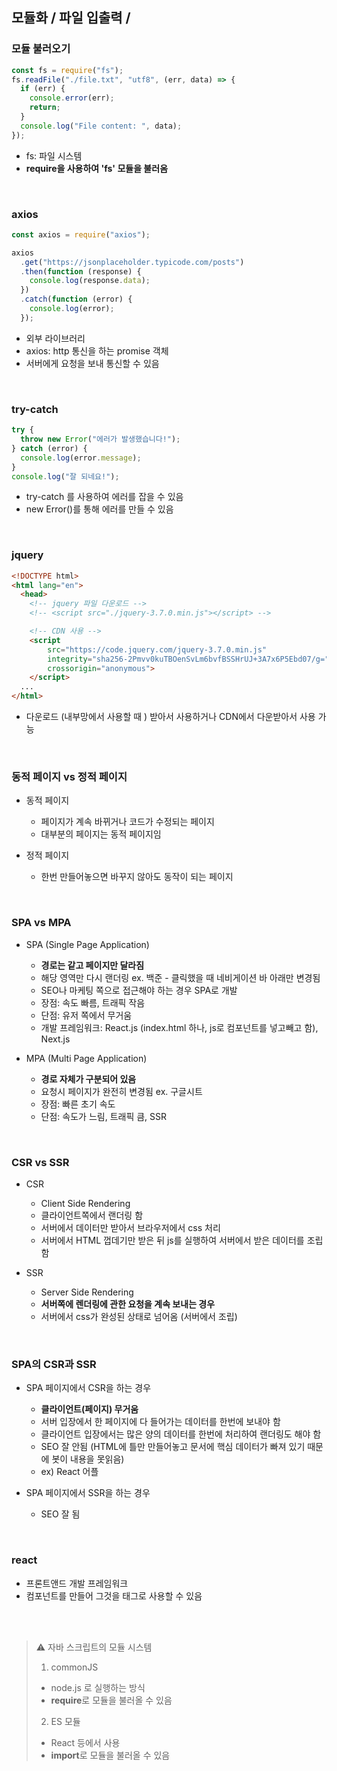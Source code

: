 ## 모듈화 / 파일 입출력 /

### 모듈 불러오기

```javascript
const fs = require("fs");
fs.readFile("./file.txt", "utf8", (err, data) => {
  if (err) {
    console.error(err);
    return;
  }
  console.log("File content: ", data);
});
```

- fs: 파일 시스템
- **require을 사용하여 'fs' 모듈을 불러옴**

<br>

### axios

```javascript
const axios = require("axios");

axios
  .get("https://jsonplaceholder.typicode.com/posts")
  .then(function (response) {
    console.log(response.data);
  })
  .catch(function (error) {
    console.log(error);
  });
```

- 외부 라이브러리
- axios: http 통신을 하는 promise 객체
- 서버에게 요청을 보내 통신할 수 있음

<br>

### try-catch

```javascript
try {
  throw new Error("에러가 발생했습니다!");
} catch (error) {
  console.log(error.message);
}
console.log("잘 되네요!");
```

- try-catch 를 사용하여 에러를 잡을 수 있음
- new Error()를 통해 에러를 만들 수 있음

<br>

### jquery

```html
<!DOCTYPE html>
<html lang="en">
  <head>
    <!-- jquery 파일 다운로드 -->
    <!-- <script src="./jquery-3.7.0.min.js"></script> -->

    <!-- CDN 사용 -->
    <script
        src="https://code.jquery.com/jquery-3.7.0.min.js"
        integrity="sha256-2Pmvv0kuTBOenSvLm6bvfBSSHrUJ+3A7x6P5Ebd07/g="
        crossorigin="anonymous">
    </script>
  ...
</html>
```

- 다운로드 (내부망에서 사용할 때 ) 받아서 사용하거나 CDN에서 다운받아서 사용 가능

<br>

### 동적 페이지 vs 정적 페이지

- 동적 페이지

  - 페이지가 계속 바뀌거나 코드가 수정되는 페이지
  - 대부분의 페이지는 동적 페이지임

- 정적 페이지

  - 한번 만들어놓으면 바꾸지 않아도 동작이 되는 페이지

<br>

### SPA vs MPA

- SPA (Single Page Application)

  - **경로는 같고 페이지만 달라짐**
  - 해당 영역만 다시 랜더링 ex. 백준 - 클릭했을 때 네비게이션 바 아래만 변경됨
  - SEO나 마케팅 쪽으로 접근해야 하는 경우 SPA로 개발
  - 장점: 속도 빠름, 트래픽 작음
  - 단점: 유저 쪽에서 무거움
  - 개발 프레임워크: React.js (index.html 하나, js로 컴포넌트를 넣고빼고 함), Next.js

- MPA (Multi Page Application)
  - **경로 자체가 구분되어 있음**
  - 요청시 페이지가 완전히 변경됨 ex. 구글시트
  - 장점: 빠른 초기 속도
  - 단점: 속도가 느림, 트래픽 큼, SSR

<br>

### CSR vs SSR

- CSR

  - Client Side Rendering
  - 클라이언트쪽에서 랜더링 함
  - 서버에서 데이터만 받아서 브라우저에서 css 처리
  - 서버에서 HTML 껍데기만 받은 뒤 js를 실행하여 서버에서 받은 데이터를 조립함

- SSR

  - Server Side Rendering
  - **서버쪽에 렌더링에 관한 요청을 계속 보내는 경우**
  - 서버에서 css가 완성된 상태로 넘어옴 (서버에서 조립)

<br>

### SPA의 CSR과 SSR

- SPA 페이지에서 CSR을 하는 경우

  - **클라이언트(페이지) 무거움**
  - 서버 입장에서 한 페이지에 다 들어가는 데이터를 한번에 보내야 함
  - 클라이언트 입장에서는 많은 양의 데이터를 한번에 처리하여 랜더링도 해야 함
  - SEO 잘 안됨 (HTML에 틀만 만들어놓고 문서에 핵심 데이터가 빠져 있기 때문에 봇이 내용을 못읽음)
  - ex) React 어플

- SPA 페이지에서 SSR을 하는 경우

  - SEO 잘 됨

<br>

### react

- 프론트앤드 개발 프레임워크
- 컴포넌트를 만들어 그것을 태그로 사용할 수 있음

<br>
<br>

> ⚠️ 자바 스크립트의 모듈 시스템
>
> 1. commonJS
>
> - node.js 로 실행하는 방식
> - **require**로 모듈을 불러올 수 있음
>
> 2. ES 모듈
>
> - React 등에서 사용
> - **import**로 모듈을 불러올 수 있음
